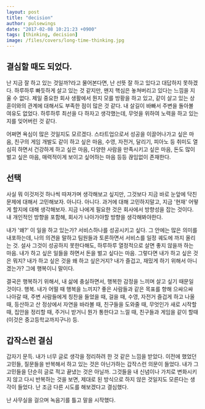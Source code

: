 ```yaml
---
layout: post
title: "decision"
author: pulsewings
date: "2017-02-08 10:21:23 +0900"
tags: [thinking, decision]
image: /files/covers/long-time-thinking.jpg
---
```


## 결심할 때도 되었다.
난 지금 잘 하고 있는 것일까?라고 물어본다면, 난 선뜻 잘 하고 있다고 대답하지 못하겠다. 하루하루 빠듯하게 살고 있는 것 같지만, 왠지 핵심은 놓쳐버리고 있다는 느낌을 지울 수 없다. 제일 중요한 회사 생활에서 뭔지 모를 방황을 하고 있고, 같이 살고 있는 상훈이와의 관계에 대해서도 부족한 점이 많은 것 같다. 내 살길이 바빠서 주변을 돌아볼 여유도 없었다. 하루하루 최선을 다 하자고 생각했는데, 무엇을 위하여 노력을 하고 있는지를 잊어버린 것 같다.

어쩌면 욕심이 많은 것일지도 모르겠다. 스타트업으로서 성공을 이끌어나가고 싶은 마음, 친구의 게임 개발도 같이 하고 싶은 마음, 수영, 자전거, 달리기, 피아노 등 취미도 열심히 하면서 건강하게 하고 싶은 마음, 다양한 사람을 만족시키고 싶은 마음, 돈도 많이 벌고 싶은 마음, 매력적이게 보이고 싶어하는 마음 등등 끊임없이 존재한다.

## 선택
사실 뭐 이것저것 하나씩 따져가며 생각해보고 싶지만, 그것보다 지금 바로 눈앞에 닥친 문제에 대해서 고민해보자. 아니다. 아니다. 과거에 대해 고민하지말고, 지금 '현재' 어떻게 할지에 대해 생각해보자. 지금 나에게 필요한 것은 회사에서 방향성을 잡는 것이다. 내 개인적인 방향을 포함해, 회사가 나아가야할 방향을 생각해봐야한다.

내가 '왜?' 이 일을 하고 있는가?
서비스하나를 성공시키고 싶다. 그 안에는 많은 의미를 내포하는데, 나의 의견을 말하고 팀원들과 토론하면서 서비스를 일정 궤도에 까지 올리는 것. 설사 그것이 성공하지 못한다해도, 하루하루 열정적으로 살면 좋지 않을까 하는 마음. 내가 하고 싶은 일들을 하면서 돈을 벌고 싶다는 마음. 그렇다면 내가 하고 싶은 것은 뭐지? 내가 하고 싶은 것을 왜 하고 싶은거지? 내가 즐겁고, 재밌게 하기 위해서 아니겠는가? 그에 행복이니 말이다.

결국은 행복하기 위해서, 내 삶에 충실하면서, 행복한 감정을 느끼며 살고 싶기 때문일 것이다. 행복. 내가 어떨 때 행복을 느끼지? 좋은 사람들과 같은 목표를 향해 으쌰으쌰 나아갈 때, 주변 사람들에게 칭찬을 들었을 때, 걸을 때, 수영, 자전거 즐겁게 하고 나올 때, 등산하고 산 정상에서 자연을 바라볼 때, 친구들을 도와줄 때, 무엇인가 새로 시작할 때, 집안을 정리할 때, 주거니 받거니 뭔가 통한다고 느낄 때, 친구들과 게임을 같이 할때(이것은 중고등학교까지구나) 등.

## 갑작스런 결심
갑자기 문득. 내가 너무 글로 생각을 정리하려 한 것 같은 느낌을 받았다. 이전에 했었던 고민들, 질문들을 반복해서 하고 있는 것은 아닌가하는 갑작스런 의문이 들었다. 내가 그 고민들을 단순히 글로 적고 끝냈는 것은 아닐까. 그것들을 내 신념이나 가치로 변화시키지 않고 다시 반복하는 것을 보면, 제대로 된 방식으로 하지 않은 것일지도 모른다는 생각이 들었다. 난 조금 다른 시도를 해보겠다고 결심했다.

난 사무실을 걸으며 녹음기를 틀고 말을 시작했다.
